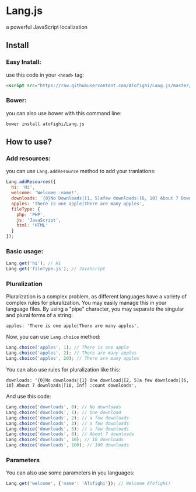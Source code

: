 # Lang.js
a powerful JavaScript localization

## Install
### Easy Install:
use this code in your `<head>` tag:
```html
<script src="https://raw.githubusercontent.com/ATofighi/Lang.js/master/src/lang.js"></script>
```
### Bower:
you can also use bower with this command line:
```
bower install atofighi/Lang.js
```

## How to use?
### Add resources:
you can use `Lang.addResource` method to add your tranlations:
```js
Lang.addResources({
  hi: 'Hi',
  welcome: 'Welcome :name!',
  downloads: '{0}No Downloads|[1, 5]afew downloads|[6, 10] About 7 Downloads|[10, Inf] :count Downloads',
  apples: 'There is one apple|There are many apples',
  fileType: {
    php: 'PHP',
    js: 'JavaScript',
    html: 'HTML'
  }
});
```

### Basic usage:
```js
Lang.get('hi'); // Hi
Lang.get('fileType.js'); // JavaScript
```

### Pluralization
Pluralization is a complex problem, as different languages have a variety of complex rules for pluralization. You may easily manage this in your language files. By using a "pipe" character, you may separate the singular and plural forms of a string:
```
apples: 'There is one apple|There are many apples',
```
Now, you can use `Lang.choice` method:
```js
Lang.choice('apples', 1); // There is one apple
Lang.choice('apples', 2); // There are many apples
Lang.choice('apples', 20); // There are many apples
```

You can also use rules for pluralization like this:
```
downloads: '{0}No downloads|{1} One download|[2, 5]a few downloads|[6, 10] About 7 downloads|[10, Inf] :count downloads',
```
And use this code:
```js
Lang.choice('downloads', 0); // No downloads
Lang.choice('downloads', 1); // One download
Lang.choice('downloads', 2); // a few downloads
Lang.choice('downloads', 3); // a few downloads
Lang.choice('downloads', 5); // a few downloads
Lang.choice('downloads', 8); // About 7 downloads
Lang.choice('downloads', 10); // 10 downloads
Lang.choice('downloads', 100); // 100 downloads
```


### Parameters
You can also use some parameters in you languages:
```js
Lang.get('welcome', {'name': 'ATofighi'}); // Welcome ATofighi!
```
